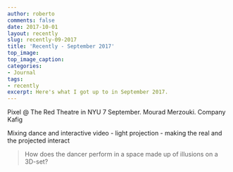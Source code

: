 ```yaml
---
author: roberto
comments: false
date: 2017-10-01
layout: recently
slug: recently-09-2017
title: 'Recently - September 2017'
top_image:
top_image_caption:
categories:
- Journal
tags:
- recently
excerpt: Here's what I got up to in September 2017.
---
```


Pixel @ The Red Theatre in NYU 7 September. Mourad Merzouki. Company Kafig

Mixing dance and interactive video - light projection - making the real and the projected interact

> How does the dancer perform in a space made up of illusions on a 3D-set?

